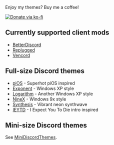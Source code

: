 Enjoy my themes? Buy me a coffee!

[![Donate via ko-fi](https://img.shields.io/badge/Donate-ko--fi-orange?style=flat-square&logo=kofi&logoColor=orange)](https://ko-fi.com/saltssaumure)

## Currently supported client mods
- [BetterDiscord](https://betterdiscord.app/)
- [Replugged](https://replugged.dev/)
- [Vencord](https://github.com/Vendicated/Vencord)

## Full-size Discord themes
- [piOS](https://github.com/Saltssaumure/pios-discord-theme) - Superhot piOS inspired
- [Exponent](https://github.com/Saltssaumure/xp-discord-theme) - Windows XP style
- [Logarithm](https://github.com/Saltssaumure/xp2-discord-theme) - Another Windows XP style
- [NineX](https://github.com/Saltssaumure/w9x-discord-theme) - Windows 9x style
- [Synthesis](https://github.com/Saltssaumure/synthesis-discord-theme) - Vibrant neon synthwave
- [IEYTD](https://github.com/Saltssaumure/ieytd-discord-theme) - I Expect You To Die intro inspired

## Mini-size Discord themes
See [MiniDiscordThemes](https://github.com/MiniDiscordThemes).
